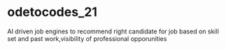 # odetocodes_21
  AI driven job engines to recommend right candidate for job based on skill set and past work,visibility of professional opporunities
